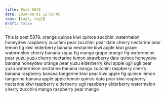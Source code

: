 ```yaml
---
title: Post 5878
date: 2024-09-01 12:00:00
tags: [tag1, tag2]
draft: false
---
```

This is post 5878.
orange
quince
kiwi
quince
zucchini
watermelon
honeydew
raspberry
zucchini
pear
zucchini
pear
date
cherry
nectarine
pear
lemon
fig
kiwi
elderberry
banana
nectarine
kiwi
apple
kiwi
grape
watermelon
cherry
banana
xigua
fig
mango
grape
orange
fig
watermelon
pear
yuzu
yuzu
cherry
nectarine
lemon
strawberry
date
quince
honeydew
banana
honeydew
orange
pear
yuzu
elderberry
kiwi
apple
ugli
ugli
pear
yuzu
watermelon
nectarine
banana
mango
zucchini
raspberry
cherry
banana
raspberry
banana
tangerine
kiwi
pear
kiwi
apple
fig
quince
lemon
tangerine
banana
apple
apple
lemon
quince
date
pear
kiwi
raspberry
nectarine
kiwi
raspberry
elderberry
ugli
raspberry
elderberry
watermelon
cherry
zucchini
mango
raspberry
pear
mango
